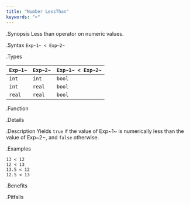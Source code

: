 ```yaml
---
title: "Number LessThan"
keywords: "<"
---
```


.Synopsis
Less than operator on numeric values.

.Syntax
`Exp~1~ < Exp~2~`

.Types


| `Exp~1~`  |  `Exp~2~` | `Exp~1~ < Exp~2~`  |
| --- | --- | --- |
| `int`      |  `int`     | `bool`               |
| `int`      |  `real`    | `bool`               |
| `real`     |  `real`    | `bool`               |


.Function

.Details

.Description
Yields `true` if the value of Exp~1~ is numerically less than the value of Exp~2~, and `false` otherwise.

.Examples
```rascal-shell
13 < 12
12 < 13
13.5 < 12
12.5 < 13
```

.Benefits

.Pitfalls


